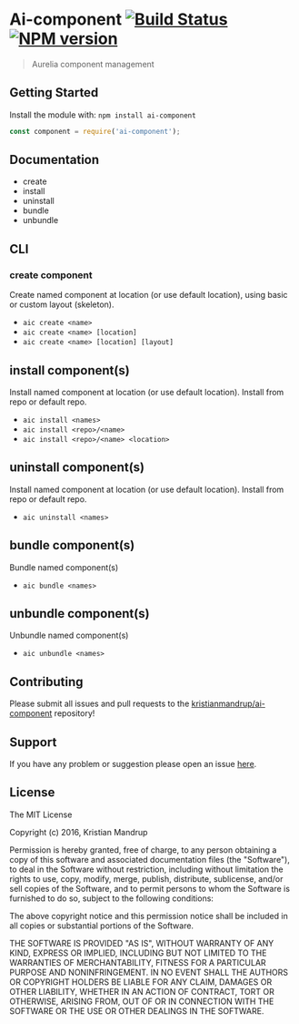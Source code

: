 # Ai-component [![Build Status](https://secure.travis-ci.org/kristianmandrup/ai-component.png?branch=master)](http://travis-ci.org/kristianmandrup/ai-component) [![NPM version](https://badge-me.herokuapp.com/api/npm/ai-component.png)](http://badges.enytc.com/for/npm/ai-component)

> Aurelia component management 

## Getting Started

Install the module with: `npm install ai-component`

```javascript
const component = require('ai-component');
```

## Documentation

- create
- install
- uninstall
- bundle
- unbundle

## CLI

### create component

Create named component at location (or use default location), using basic or custom layout (skeleton). 

- `aic create <name>`
- `aic create <name> [location]`
- `aic create <name> [location] [layout]`

## install component(s)

Install named component at location (or use default location). Install from repo or default repo. 

- `aic install <names>`
- `aic install <repo>/<name>`
- `aic install <repo>/<name> <location>`

## uninstall component(s)

Install named component at location (or use default location). Install from repo or default repo. 

- `aic uninstall <names>`

## bundle component(s)

Bundle named component(s) 

- `aic bundle <names>`

## unbundle component(s)

Unbundle named component(s) 

- `aic unbundle <names>`

## Contributing

Please submit all issues and pull requests to the [kristianmandrup/ai-component](https://github.com/kristianmandrup/ai-component) repository!

## Support
If you have any problem or suggestion please open an issue [here](https://github.com/kristianmandrup/ai-component/issues).

## License 

The MIT License

Copyright (c) 2016, Kristian Mandrup

Permission is hereby granted, free of charge, to any person
obtaining a copy of this software and associated documentation
files (the "Software"), to deal in the Software without
restriction, including without limitation the rights to use,
copy, modify, merge, publish, distribute, sublicense, and/or sell
copies of the Software, and to permit persons to whom the
Software is furnished to do so, subject to the following
conditions:

The above copyright notice and this permission notice shall be
included in all copies or substantial portions of the Software.

THE SOFTWARE IS PROVIDED "AS IS", WITHOUT WARRANTY OF ANY KIND,
EXPRESS OR IMPLIED, INCLUDING BUT NOT LIMITED TO THE WARRANTIES
OF MERCHANTABILITY, FITNESS FOR A PARTICULAR PURPOSE AND
NONINFRINGEMENT. IN NO EVENT SHALL THE AUTHORS OR COPYRIGHT
HOLDERS BE LIABLE FOR ANY CLAIM, DAMAGES OR OTHER LIABILITY,
WHETHER IN AN ACTION OF CONTRACT, TORT OR OTHERWISE, ARISING
FROM, OUT OF OR IN CONNECTION WITH THE SOFTWARE OR THE USE OR
OTHER DEALINGS IN THE SOFTWARE.

